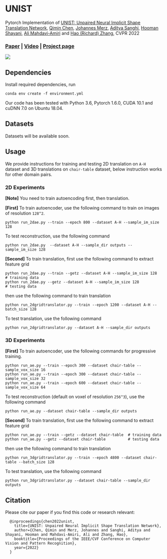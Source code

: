 # UNIST
Pytorch Implementation of [UNIST: Unpaired Neural Implicit Shape Translation Network](https://qiminchen.github.io/unist/), [Qimin Chen](https://qiminchen.github.io/), [Johannes Merz](), [Aditya Sanghi](https://www.autodesk.com/research/people/aditya-sanghi), [Hooman Shayani](https://www.autodesk.com/research/people/hooman-shayani), [Ali Mahdavi-Amiri](https://www.sfu.ca/~amahdavi/Home.html) and [Hao (Richard) Zhang](https://www.cs.sfu.ca/~haoz/), CVPR 2022

### [Paper](https://arxiv.org/abs/2112.05381)  |   [Video](https://youtu.be/FOfMNhDYA84)  |   [Project page](https://qiminchen.github.io/unist/)

<img src='img/teaser.svg' />

## Dependencies
Install required dependencies, run

```
conda env create -f environment.yml
```
Our code has been tested with Python 3.6, Pytorch 1.6.0, CUDA 10.1 and cuDNN 7.0 on Ubuntu 18.04.

## Datasets

Datasets will be available soon.

## Usage
We provide instructions for training and testing 2D translation on `A-H` dataset and 3D translations on `chair-table` dataset, below instruction works for other domain pairs.

### 2D Experiments
**[Note]** You need to train autoencoding first, then translation.

**[First]** To train autoencoder, use the following command to train on images of resolution `128^2`.
```
python run_2dae.py --train --epoch 800 --dataset A-H --sample_im_size 128
```
To test reconstruction, use the following command
```
python run_2dae.py  --dataset A-H --sample_dir outputs --sample_im_size 128
```
**[Second]** To train translation, first use the following command to extract feature grid
```
python run_2dae.py --train --getz --dataset A-H --sample_im_size 128  # training data
python run_2dae.py --getz --dataset A-H --sample_im_size 128          # testing data
```
then use the following command to train translation
```
python run_2dgridtranslator.py --train --epoch 1200 --dataset A-H --batch_size 128
```
To test translation, use the following command
```
python run_2dgridtranslator.py --dataset A-H --sample_dir outputs
```
### 3D Experiments
**[First]** To train autoencoder, use the following commands for progressive training.
```
python run_ae.py --train --epoch 300 --dataset chair-table --sample_vox_size 16
python run_ae.py --train --epoch 300 --dataset chair-table --sample_vox_size 32
python run_ae.py --train --epoch 600 --dataset chair-table --sample_vox_size 64
```
To test reconstruction (default on voxel of resolution `256^3`), use the following command
```
python run_ae.py --dataset chair-table --sample_dir outputs
```
**[Second]** To train translation, first use the following command to extract feature grid
```
python run_ae.py --train --getz --dataset chair-table  # training data
python run_ae.py --getz --dataset chair-table          # testing data
```
then use the following command to train translation
```
python run_3dgridtranslator.py --train --epoch 4800 --dataset chair-table --batch_size 128
```
To test translation, use the following command
```
python run_3dgridtranslator.py --dataset chair-table --sample_dir outputs
```

## Citation
Please cite our paper if you find this code or research relevant:

      @inproceedings{chen2022unist,
        title={UNIST: Unpaired Neural Implicit Shape Translation Network},
        author={Chen, Qimin and Merz, Johannes and Sanghi, Aditya and Shayani, Hooman and Mahdavi-Amiri, Ali and Zhang, Hao},
        booktitle={Proceedings of the IEEE/CVF Conference on Computer Vision and Pattern Recognition},
        year={2022}
      }
